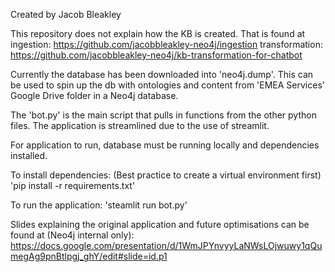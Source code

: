 Created by Jacob Bleakley

This repository does not explain how the KB is created. That is found at 
ingestion: https://github.com/jacobbleakley-neo4j/ingestion
transformation: https://github.com/jacobbleakley-neo4j/kb-transformation-for-chatbot

Currently the database has been downloaded into 'neo4j.dump'. This can be used to spin up the db with ontologies and content from 'EMEA Services' Google Drive folder in a Neo4j database.

The 'bot.py' is the main script that pulls in functions from the other python files. The application is streamlined due to the use of streamlit.

For application to run, database must be running locally and dependencies installed.

To install dependencies: (Best practice to create a virtual environment first) 'pip install -r requirements.txt'

To run the application: 'steamlit run bot.py'

Slides explaining the original application and future optimisations can be found at (Neo4j internal only): 
https://docs.google.com/presentation/d/1WmJPYnvyyLaNWsLOjwuwy1qQumegAg9pnBtlpgj_ghY/edit#slide=id.p1


